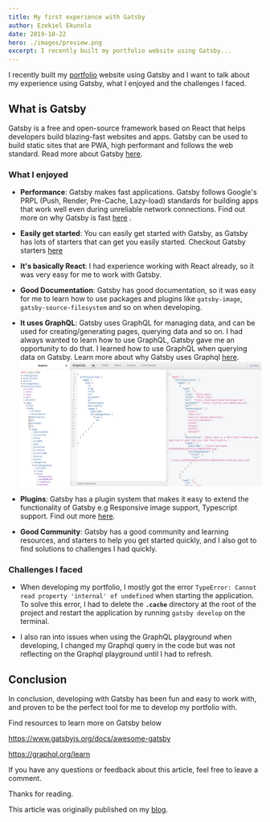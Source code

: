 ```yaml
---
title: My first experience with Gatsby
author: Ezekiel Ekunola
date: 2019-10-22
hero: ./images/preview.png
excerpt: I recently built my portfolio website using Gatsby...
---
```



I recently built my [portfolio](https://ezekielekunola.com) website using Gatsby and I want to talk about my experience using Gatsby, what I enjoyed and the challenges I faced.

## **What is Gatsby**
Gatsby is a free and open-source framework based on React that helps developers build blazing-fast websites and apps. Gatsby can be used to build static sites that are PWA, high performant and follows the web standard. Read more about Gatsby [here](https://www.gatsbyjs.org).


### **What I enjoyed**
- **Performance**: Gatsby makes fast applications. Gatsby follows Google's PRPL (Push, Render, Pre-Cache, Lazy-load) standards for building apps that work well even during unreliable network connections. Find out more on why Gatsby is fast [here](https://www.gatsbyjs.org/blog/2017-09-13-why-is-gatsby-so-fast/) .

- **Easily get started**: You can easily get started with Gatsby, as Gatsby has lots of starters that can get you easily started. Checkout Gatsby starters [here](https://www.gatsbyjs.org/starters/?v=2)
- **It's basically React**: I had experience working with React already, so it was very easy for me to work with Gatsby.

- **Good Documentation**: Gatsby has good documentation, so it was easy for me to learn how to use packages and plugins like `gatsby-image`, `gatsby-source-filesystem` and so on when developing.

- **It uses GraphQL**: Gatsby uses GraphQL for managing data, and can be used for creating/generating pages, querying data and so on. I had always wanted to learn how to use GraphQL, Gatsby gave me an opportunity to do that. I learned how to use GraphQL when querying data on Gatsby. Learn more about why Gatsby uses Graphql [here](https://www.gatsbyjs.org/docs/why-gatsby-uses-graphql).
![](./images/graphql.png)

- **Plugins**: Gatsby has a plugin system that makes it easy to extend the functionality of Gatsby e.g Responsive image support, Typescript support. Find out more [here](https://www.gatsbyjs.org/plugins).

- **Good Community**: Gatsby has a good community and learning resources, and starters to help you get started quickly, and I also got to find solutions to challenges I had quickly.


### **Challenges I faced**

- When developing my portfolio, I mostly got the error `TypeError: Cannot read property 'internal' of undefined` when starting the application. To solve this error, I had to delete the **`.cache`** directory at the root of the project and restart the application by running `gatsby develop` on the terminal.
 

- I also ran into issues when using the GraphQL playground when developing, I changed my Graphql query in the code but was not reflecting on the Graphql playground until I had to refresh.


## **Conclusion**
In conclusion, developing with Gatsby has been fun and easy to work with, and proven to be the perfect tool for me to develop my portfolio with.


Find resources to learn more on Gatsby below

https://www.gatsbyjs.org/docs/awesome-gatsby

https://graphql.org/learn

If you have any questions or feedback about this article, feel free to leave a comment.

Thanks for reading.

This article was originally published on my [blog](https://blog.ezekielekunola.com).
